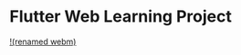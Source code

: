# Flutter Web Learning Project


[!(renamed webm)](https://github.com/sb-dor/garage24_flutter_web/blob/master/Screencast%20from%202024-02-10%2020-24-07.webm)